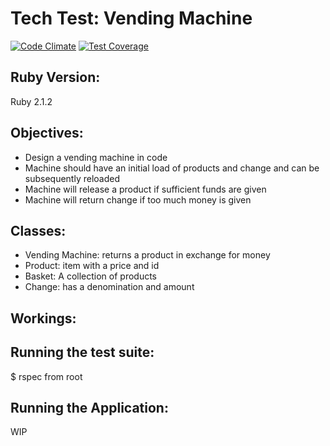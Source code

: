 Tech Test: Vending Machine
==========================
[![Code Climate](https://codeclimate.com/github/foxjerem/vending-machine/badges/gpa.svg)](https://codeclimate.com/github/foxjerem/vending-machine) [![Test Coverage](https://codeclimate.com/github/foxjerem/vending-machine/badges/coverage.svg)](https://codeclimate.com/github/foxjerem/vending-machine)

Ruby Version:
-------------
Ruby 2.1.2

Objectives:
-----------
- Design a vending machine in code
- Machine should have an initial load of products and change and can be subsequently reloaded
- Machine will release a product if sufficient funds are given
- Machine will return change if too much money is given

Classes:
--------
- Vending Machine: returns a product in exchange for money
- Product: item with a price and id
- Basket: A collection of products
- Change: has a denomination and amount

Workings:
---------

Running the test suite:
-----------------------
$ rspec from root

Running the Application:
------------------------
WIP
